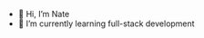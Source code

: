 - 👋 Hi, I’m Nate
- 🌱 I’m currently learning full-stack development


<!---
Nateldn/Nateldn is a ✨ special ✨ repository because its `README.md` (this file) appears on your GitHub profile.
You can click the Preview link to take a look at your changes.
--->
